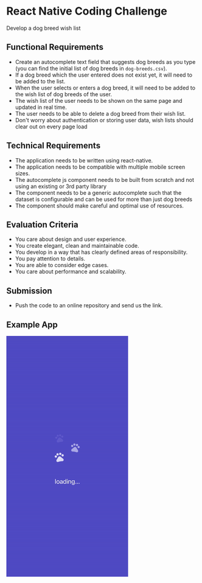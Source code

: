 # React Native Coding Challenge

Develop a dog breed wish list

## Functional Requirements
- Create an autocomplete text field that suggests dog breeds as you type (you can find the initial list of dog breeds in `dog-breeds.csv`).
- If a dog breed which the user entered does not exist yet, it will need to be added to the list.
- When the user selects or enters a dog breed, it will need to be added to the wish list of dog breeds of the user.
- The wish list of the user needs to be shown on the same page and updated in real time.
- The user needs to be able to delete a dog breed from their wish list.
- Don't worry about authentication or storing user data, wish lists should clear out on every page load

## Technical Requirements
- The application needs to be written using react-native.
- The application needs to be compatible with multiple mobile screen sizes.
- The autocomplete js component needs to be built from scratch and not using an existing or 3rd party library
- The component needs to be a generic autocomplete such that the dataset is configurable and can be used for more than just dog breeds
- The component should make careful and optimal use of resources.

## Evaluation Criteria
- You care about design and user experience.
- You create elegant, clean and maintainable code.
- You develop in a way that has clearly defined areas of responsibility.
- You pay attention to details.
- You are able to consider edge cases.
- You care about performance and scalability.

## Submission
- Push the code to an online repository and send us the link.

## Example App
![Demo](./app-demo.gif)

